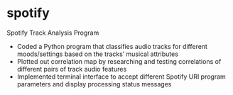 # spotify
Spotify Track Analysis Program

- Coded a Python program that classifies audio tracks for different moods/settings based on the tracks’ musical attributes
- Plotted out correlation map by researching and testing correlations of different pairs of track audio features
- Implemented terminal interface to accept different Spotify URI program parameters and display processing status messages
